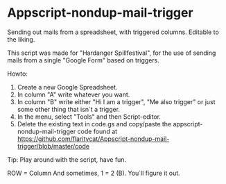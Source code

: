 # Appscript-nondup-mail-trigger
Sending out mails from a spreadsheet, with triggered columns. Editable to the liking.

This script was made for "Hardanger Spillfestival", for the use of sending mails from a single "Google Form" based on triggers.

Howto:
1. Create a new Google Spreadsheet.
2. In column "A" write whatever you want.
3. In column "B" write either "Hi I am a trigger", "Me also trigger" or just some other thing that isn`t a trigger.
4. In the menu, select "Tools" and then Script-editor.
5. Delete the existing text in code.gs and copy/paste the appscript-nondup-mail-trigger code found at
https://github.com/flaritycat/Appscript-nondup-mail-trigger/blob/master/code

Tip: Play around with the script, have fun.

ROW = Column
And sometimes, 1 = 2 (B). You`ll figure it out.

